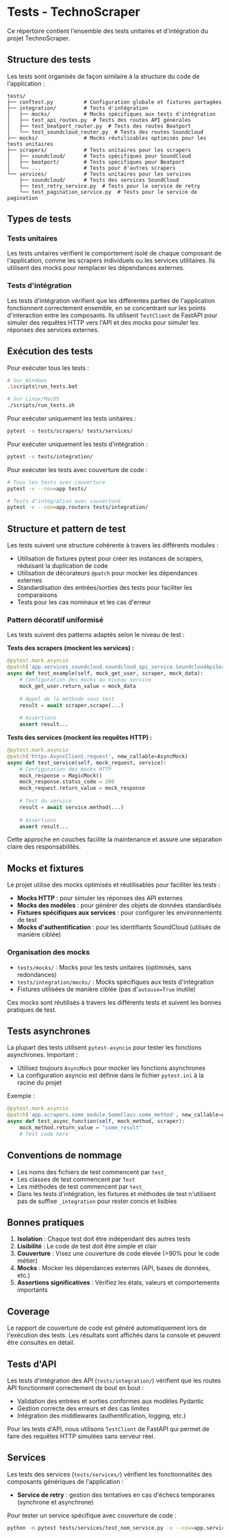 # Tests - TechnoScraper

Ce répertoire contient l'ensemble des tests unitaires et d'intégration du projet TechnoScraper.

## Structure des tests

Les tests sont organisés de façon similaire à la structure du code de l'application :

```
tests/
├── conftest.py          # Configuration globale et fixtures partagées
├── integration/         # Tests d'intégration
│   ├── mocks/           # Mocks spécifiques aux tests d'intégration
│   ├── test_api_routes.py  # Tests des routes API générales
│   ├── test_beatport_router.py  # Tests des routes Beatport
│   └── test_soundcloud_router.py  # Tests des routes Soundcloud
├── mocks/               # Mocks réutilisables optimisés pour les tests unitaires
├── scrapers/            # Tests unitaires pour les scrapers
│   ├── soundcloud/      # Tests spécifiques pour SoundCloud
│   ├── beatport/        # Tests spécifiques pour Beatport
│   └── ...              # Tests pour d'autres scrapers
└── services/            # Tests unitaires pour les services
    ├── soundcloud/      # Tests des services SoundCloud
    ├── test_retry_service.py  # Tests pour le service de retry
    └── test_pagination_service.py  # Tests pour le service de pagination
```

## Types de tests

### Tests unitaires

Les tests unitaires vérifient le comportement isolé de chaque composant de l'application, comme les scrapers individuels ou les services utilitaires. Ils utilisent des mocks pour remplacer les dépendances externes.

### Tests d'intégration

Les tests d'intégration vérifient que les différentes parties de l'application fonctionnent correctement ensemble, en se concentrant sur les points d'interaction entre les composants. Ils utilisent `TestClient` de FastAPI pour simuler des requêtes HTTP vers l'API et des mocks pour simuler les réponses des services externes.

## Exécution des tests

Pour exécuter tous les tests :

```bash
# Sur Windows
.\scripts\run_tests.bat

# Sur Linux/MacOS
./scripts/run_tests.sh
```

Pour exécuter uniquement les tests unitaires :

```bash
pytest -v tests/scrapers/ tests/services/
```

Pour exécuter uniquement les tests d'intégration :

```bash
pytest -v tests/integration/
```

Pour exécuter les tests avec couverture de code :

```bash
# Tous les tests avec couverture
pytest -v --cov=app tests/

# Tests d'intégration avec couverture
pytest -v --cov=app.routers tests/integration/
```

## Structure et pattern de test

Les tests suivent une structure cohérente à travers les différents modules :

- Utilisation de fixtures pytest pour créer les instances de scrapers, réduisant la duplication de code
- Utilisation de décorateurs `@patch` pour mocker les dépendances externes
- Standardisation des entrées/sorties des tests pour faciliter les comparaisons
- Tests pour les cas nominaux et les cas d'erreur

### Pattern décoratif uniformisé

Les tests suivent des patterns adaptés selon le niveau de test :

**Tests des scrapers (mockent les services) :**
```python
@pytest.mark.asyncio
@patch('app.services.soundcloud.soundcloud_api_service.SoundcloudApiService.get_user', new_callable=AsyncMock)
async def test_example(self, mock_get_user, scraper, mock_data):
    # Configuration des mocks au niveau service
    mock_get_user.return_value = mock_data
    
    # Appel de la méthode sous test
    result = await scraper.scrape(...)
    
    # Assertions
    assert result...
```

**Tests des services (mockent les requêtes HTTP) :**
```python
@pytest.mark.asyncio
@patch('httpx.AsyncClient.request', new_callable=AsyncMock)
async def test_service(self, mock_request, service):
    # Configuration des mocks HTTP
    mock_response = MagicMock()
    mock_response.status_code = 200
    mock_request.return_value = mock_response
    
    # Test du service
    result = await service.method(...)
    
    # Assertions
    assert result...
```

Cette approche en couches facilite la maintenance et assure une séparation claire des responsabilités.

## Mocks et fixtures

Le projet utilise des mocks optimisés et réutilisables pour faciliter les tests :

- **Mocks HTTP** : pour simuler les réponses des API externes
- **Mocks des modèles** : pour générer des objets de données standardisés
- **Fixtures spécifiques aux services** : pour configurer les environnements de test
- **Mocks d'authentification** : pour les identifiants SoundCloud (utilisés de manière ciblée)

### Organisation des mocks

- `tests/mocks/` : Mocks pour les tests unitaires (optimisés, sans redondances)
- `tests/integration/mocks/` : Mocks spécifiques aux tests d'intégration
- Fixtures utilisées de manière ciblée (pas d'`autouse=True` inutile)

Ces mocks sont réutilisés à travers les différents tests et suivent les bonnes pratiques de test.

## Tests asynchrones

La plupart des tests utilisent `pytest-asyncio` pour tester les fonctions asynchrones.
Important : 
- Utilisez toujours `AsyncMock` pour mocker les fonctions asynchrones
- La configuration asyncio est définie dans le fichier `pytest.ini` à la racine du projet

Exemple :
```python
@pytest.mark.asyncio
@patch('app.scrapers.some_module.SomeClass.some_method', new_callable=AsyncMock)
async def test_async_function(self, mock_method, scraper):
    mock_method.return_value = "some_result"
    # Test code here
```

## Conventions de nommage

- Les noms des fichiers de test commencent par `test_`
- Les classes de test commencent par `Test`
- Les méthodes de test commencent par `test_`
- Dans les tests d'intégration, les fixtures et méthodes de test n'utilisent pas de suffixe `_integration` pour rester concis et lisibles

## Bonnes pratiques

1. **Isolation** : Chaque test doit être indépendant des autres tests
2. **Lisibilité** : Le code de test doit être simple et clair
3. **Couverture** : Visez une couverture de code élevée (>90% pour le code métier)
4. **Mocks** : Mocker les dépendances externes (API, bases de données, etc.)
5. **Assertions significatives** : Vérifiez les états, valeurs et comportements importants

## Coverage

Le rapport de couverture de code est généré automatiquement lors de l'exécution des tests. 
Les résultats sont affichés dans la console et peuvent être consultés en détail.

## Tests d'API

Les tests d'intégration des API (`tests/integration/`) vérifient que les routes API fonctionnent correctement de bout en bout :

- Validation des entrées et sorties conformes aux modèles Pydantic
- Gestion correcte des erreurs et des cas limites
- Intégration des middlewares (authentification, logging, etc.)

Pour les tests d'API, nous utilisons `TestClient` de FastAPI qui permet de faire des requêtes HTTP simulées sans serveur réel.

## Services

Les tests des services (`tests/services/`) vérifient les fonctionnalités des composants génériques de l'application :

- **Service de retry** : gestion des tentatives en cas d'échecs temporaires (synchrone et asynchrone)

Pour tester un service spécifique avec couverture de code :

```bash
python -m pytest tests/services/test_nom_service.py -v --cov=app.services.nom_service
``` 